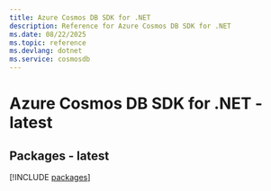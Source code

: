 ```yaml
---
title: Azure Cosmos DB SDK for .NET
description: Reference for Azure Cosmos DB SDK for .NET
ms.date: 08/22/2025
ms.topic: reference
ms.devlang: dotnet
ms.service: cosmosdb
---
```

# Azure Cosmos DB SDK for .NET - latest
## Packages - latest
[!INCLUDE [packages](cosmos-db-index.md)]